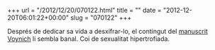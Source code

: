 +++
url = "/2012/12/20/070122.html"
title = ""
date = "2012-12-20T06:01:22+00:00"
slug = "070122"
+++

<p>Després de dedicar sa vida a desxifrar-lo, el contingut del <a href="http://en.wikipedia.org/wiki/Voynich_manuscript">manuscrit Voynich</a> li sembla banal. Coi de sexualitat hipertrofiada.</p>

